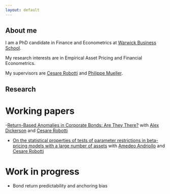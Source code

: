 ```yaml
---
layout: default
---
```


## About me

I am a PhD candidate in Finance and Econometrics at [Warwick Business School](http://wbs.ac.uk/).

My research interests are in Empirical Asset Pricing and Financial Econometrics.

My supervisors are [Cesare Robotti](https://cesarerobotti.com) and [Philippe Mueller](https://www.wbs.ac.uk/about/person/philippe-mueller/).

## Research

# Working papers
-[Return-Based Anomalies in Corporate Bonds: Are They There?](https://papers.ssrn.com/sol3/papers.cfm?abstract_id=4575879) with [Alex Dickerson](https://www.alexdickerson.com/home) and [Cesare Robotti](https://cesarerobotti.com) 
- [On the statistical properties of tests of parameter restrictions in beta-pricing models with a large number of assets](https://www.cesarerobotti.com/wp-content/uploads/2023/01/ARR.pdf) with [Amedeo Andriollo](https://warwick.ac.uk/fac/soc/economics/staff/aandriollo/) and [Cesare Robotti](https://cesarerobotti.com) 


# Work in progress
- Bond return predictability and anchoring bias
